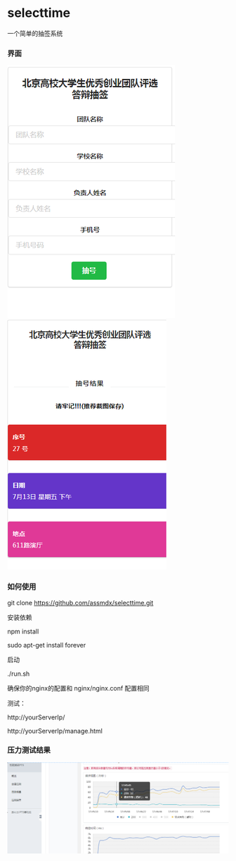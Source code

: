 # selecttime

  一个简单的抽签系统

### 界面
  ![page1.png](test/page1.png)
  ![page2.png](test/page2.png)

### 如何使用

  git clone https://github.com/assmdx/selecttime.git

安装依赖

  npm install

  sudo apt-get install forever

启动

  ./run.sh

确保你的nginx的配置和 nginx/nginx.conf 配置相同

测试：

  http://yourServerIp/

  http://yourServerIp/manage.html

### 压力测试结果
  ![result.png](test/result.png)
